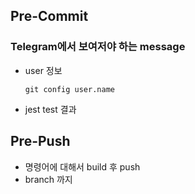 ## Pre-Commit

### Telegram에서 보여저야 하는 message

* user 정보

  ```
  git config user.name
  ```

* jest test 결과

## Pre-Push

* 명령어에 대해서 build 후 push 
* branch 까지

